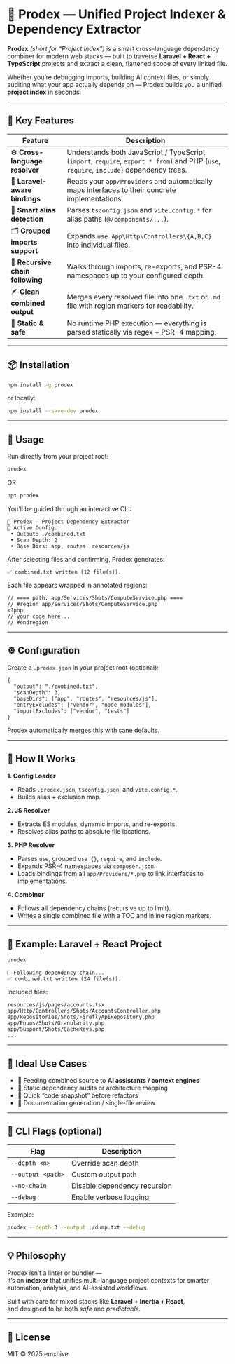# 🧩 Prodex — Unified Project Indexer & Dependency Extractor

**Prodex** *(short for “Project Index”)* is a smart cross-language dependency combiner for modern web stacks — built to traverse **Laravel + React + TypeScript** projects and extract a clean, flattened scope of every linked file.

Whether you’re debugging imports, building AI context files, or simply auditing what your app actually depends on — Prodex builds you a unified **project index** in seconds.

---

## 🚀 Key Features

| Feature | Description |
|----------|-------------|
| ⚙️ **Cross-language resolver** | Understands both JavaScript / TypeScript (`import`, `require`, `export * from`) and PHP (`use`, `require`, `include`) dependency trees. |
| 🧩 **Laravel-aware bindings** | Reads your `app/Providers` and automatically maps interfaces to their concrete implementations. |
| 🧭 **Smart alias detection** | Parses `tsconfig.json` and `vite.config.*` for alias paths (`@/components/...`). |
| 🗂 **Grouped imports support** | Expands `use App\Http\Controllers\{A,B,C}` into individual files. |
| 🔄 **Recursive chain following** | Walks through imports, re-exports, and PSR-4 namespaces up to your configured depth. |
| 🪶 **Clean combined output** | Merges every resolved file into one `.txt` or `.md` file with region markers for readability. |
| 🧠 **Static & safe** | No runtime PHP execution — everything is parsed statically via regex + PSR-4 mapping. |

---

## 📦 Installation

```bash
npm install -g prodex
```

or locally:

```bash
npm install --save-dev prodex
```

---

## 🧰 Usage

Run directly from your project root:

```bash
prodex 
```

OR

```bash
npx prodex 
```

You’ll be guided through an interactive CLI:

```
🧩 Prodex — Project Dependency Extractor
🧩 Active Config:
 • Output: ./combined.txt
 • Scan Depth: 2
 • Base Dirs: app, routes, resources/js
```

After selecting files and confirming, Prodex generates:

```
✅ combined.txt written (12 file(s)).
```

Each file appears wrapped in annotated regions:

```
// ==== path: app/Services/Shots/ComputeService.php ====
// #region app/Services/Shots/ComputeService.php
<?php
// your code here...
// #endregion
```

---

## ⚙️ Configuration

Create a `.prodex.json` in your project root (optional):

```jsonc
{
  "output": "./combined.txt",
  "scanDepth": 3,
  "baseDirs": ["app", "routes", "resources/js"],
  "entryExcludes": ["vendor", "node_modules"],
  "importExcludes": ["vendor", "tests"]
}
```

Prodex automatically merges this with sane defaults.

---

## 🧩 How It Works

**1. Config Loader**
- Reads `.prodex.json`, `tsconfig.json`, and `vite.config.*`.
- Builds alias + exclusion map.

**2. JS Resolver**
- Extracts ES modules, dynamic imports, and re-exports.
- Resolves alias paths to absolute file locations.

**3. PHP Resolver**
- Parses `use`, grouped `use {}`, `require`, and `include`.
- Expands PSR-4 namespaces via `composer.json`.
- Loads bindings from all `app/Providers/*.php` to link interfaces to implementations.

**4. Combiner**
- Follows all dependency chains (recursive up to limit).
- Writes a single combined file with a TOC and inline region markers.

---

## 🧱 Example: Laravel + React Project

```bash
prodex
```

```
🧩 Following dependency chain...
✅ combined.txt written (24 file(s)).
```

Included files:

```
resources/js/pages/accounts.tsx
app/Http/Controllers/Shots/AccountsController.php
app/Repositories/Shots/FireflyApiRepository.php
app/Enums/Shots/Granularity.php
app/Support/Shots/CacheKeys.php
...
```

---

## 🧠 Ideal Use Cases

- 🧩 Feeding combined source to **AI assistants / context engines**
- 🧪 Static dependency audits or architecture mapping
- 🧰 Quick “code snapshot” before refactors
- 📄 Documentation generation / single-file review

---

## 🔧 CLI Flags (optional)

| Flag | Description |
|------|-------------|
| `--depth <n>` | Override scan depth |
| `--output <path>` | Custom output path |
| `--no-chain` | Disable dependency recursion |
| `--debug` | Enable verbose logging |

Example:

```bash
prodex --depth 3 --output ./dump.txt --debug
```

---


## 💡 Philosophy

Prodex isn’t a linter or bundler —  
it’s an **indexer** that unifies multi-language project contexts for smarter automation, analysis, and AI-assisted workflows.

Built with care for mixed stacks like **Laravel + Inertia + React**,  
and designed to be both *safe* and *predictable.*

---

## 🧾 License

MIT © 2025 emxhive
